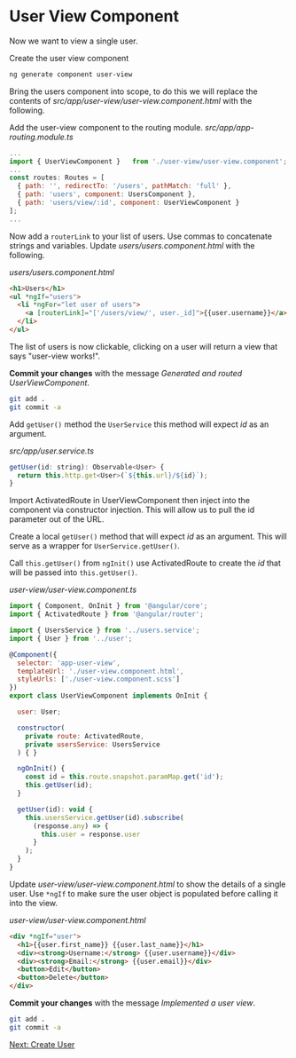 # User View Component

Now we want to view a single user.

Create the user view component
```sh
ng generate component user-view
```

Bring the users component into scope, to do this we will replace the contents of *src/app/user-view/user-view.component.html* with the following.

Add the user-view component to the routing module.
*src/app/app-routing.module.ts*
```js
...
import { UserViewComponent }   from './user-view/user-view.component';
...
const routes: Routes = [
  { path: '', redirectTo: '/users', pathMatch: 'full' },
  { path: 'users', component: UsersComponent },
  { path: 'users/view/:id', component: UserViewComponent }
];
...
```

Now add a ```routerLink``` to your list of users. Use commas to concatenate strings and variables. Update *users/users.component.html* with the following.

*users/users.component.html*
```html
<h1>Users</h1>
<ul *ngIf="users">
  <li *ngFor="let user of users">
    <a [routerLink]="['/users/view/', user._id]">{{user.username}}</a>
  </li>
</ul>
```

The list of users is now clickable, clicking on a user will return a view that says "user-view works!".

**Commit your changes** with the message *Generated and routed UserViewComponent*.

```sh
git add .
git commit -a
```

Add ```getUser()``` method the ```UserService``` this method will expect _id_ as an argument.

*src/app/user.service.ts*
```js
getUser(id: string): Observable<User> {
  return this.http.get<User>(`${this.url}/${id}`);
}
```

Import ActivatedRoute in UserViewComponent then inject into the component via constructor injection. This will allow us to pull the id parameter out of the URL.

Create a local ```getUser()``` method that will expect _id_ as an argument. This will serve as a wrapper for ```UserService.getUser()```.

Call ```this.getUser()``` from ```ngInit()``` use ActivatedRoute to create the _id_ that will be passed into ```this.getUser()```.

*user-view/user-view.component.ts*
```js
import { Component, OnInit } from '@angular/core';
import { ActivatedRoute } from '@angular/router';

import { UsersService } from '../users.service';
import { User } from '../user';

@Component({
  selector: 'app-user-view',
  templateUrl: './user-view.component.html',
  styleUrls: ['./user-view.component.scss']
})
export class UserViewComponent implements OnInit {

  user: User;

  constructor(
    private route: ActivatedRoute,
    private usersService: UsersService
  ) { }

  ngOnInit() {
    const id = this.route.snapshot.paramMap.get('id');
    this.getUser(id);
  }

  getUser(id): void {
    this.usersService.getUser(id).subscribe(
      (response.any) => {
        this.user = response.user
      }
    );
  }
}
```

Update *user-view/user-view.component.html* to show the details of a single user. Use ```*ngIf``` to make sure the user object is populated before calling it into the view.

*user-view/user-view.component.html*
```html
<div *ngIf="user">
  <h1>{{user.first_name}} {{user.last_name}}</h1>
  <div><strong>Username:</strong> {{user.username}}</div>
  <div><strong>Email:</strong> {{user.email}}</div>
  <button>Edit</button>
  <button>Delete</button>
</div>
```

**Commit your changes** with the message *Implemented a user view*.

```sh
git add .
git commit -a
```
[Next: Create User](06-UserCreateComponent.md)
